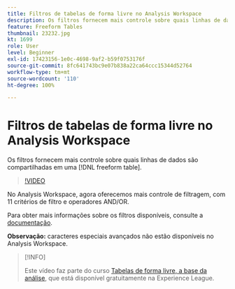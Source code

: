 ```yaml
---
title: Filtros de tabelas de forma livre no Analysis Workspace
description: Os filtros fornecem mais controle sobre quais linhas de dados são compartilhadas em uma tabela de forma livre.
feature: Freeform Tables
thumbnail: 23232.jpg
kt: 1699
role: User
level: Beginner
exl-id: 17423156-1e0c-4698-9af2-b59f0753176f
source-git-commit: 8fc641743bc9e07b838a22ca64ccc15344d52764
workflow-type: tm+mt
source-wordcount: '110'
ht-degree: 100%

---
```


# Filtros de tabelas de forma livre no Analysis Workspace

Os filtros fornecem mais controle sobre quais linhas de dados são compartilhadas em uma [!DNL freeform table].

>[!VIDEO](https://video.tv.adobe.com/v/23232/?quality=12&learn=on)

No Analysis Workspace, agora oferecemos mais controle de filtragem, com 11 critérios de filtro e operadores AND/OR.

Para obter mais informações sobre os filtros disponíveis, consulte a [documentação](https://experienceleague.adobe.com/docs/analytics-platform/using/cja-workspace/visualizations/freeform-table/pagination-filtering-sorting.html?lang=pt-BR#cja-workspace).

**Observação:** caracteres especiais avançados não estão disponíveis no Analysis Workspace.

>[!INFO]
>
> Este vídeo faz parte do curso [Tabelas de forma livre, a base da análise](https://experienceleague.adobe.com/?recommended=Analytics-U-1-2020.3&amp;lang=pt-BR), que está disponível gratuitamente na Experience League.
